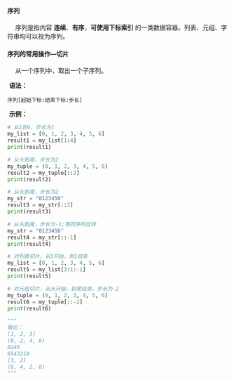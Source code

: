 #### 序列

&emsp; 序列是指内容 **连续**、**有序**，**可使用下标索引** 的一类数据容器。列表、元组、字符串均可以视为序列。



#### 序列的常用操作—切片

&emsp; 从一个序列中，取出一个子序列。



​	**语法：**

```
序列[起始下标:结束下标:步长]
```

​	**示例：**

```python
# 从1到4，步长为1
my_list = [0, 1, 2, 3, 4, 5, 6]
result1 = my_list[1:4]
print(result1)

# 从头到尾，步长为2
my_tuple = (0, 1, 2, 3, 4, 5, 6)
result2 = my_tuple[::2]
print(result2)

# 从头到尾，步长为2
my_str = "0123456"
result3 = my_str[::2]
print(result3)

# 从头到尾，步长为-1;等同序列反转
my_str = "0123456"
result4 = my_str[::-1]
print(result4)

# 对列表切片，从3开始，到1结束
my_list = [0, 1, 2, 3, 4, 5, 6]
result5 = my_list[3:1:-1]
print(result5)

# 对元组切片，从头开始，到尾结束，步长为-2
my_tuple = (0, 1, 2, 3, 4, 5, 6)
result6 = my_tuple[::-2]
print(result6)

"""
输出：
[1, 2, 3]
(0, 2, 4, 6)
0246
6543210
[3, 2]
(6, 4, 2, 0)
"""
```

